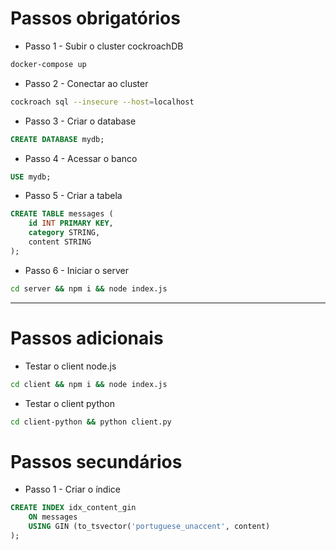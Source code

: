 # Passos obrigatórios

- Passo 1 - Subir o cluster cockroachDB

```sh
docker-compose up
```

- Passo 2 - Conectar ao cluster

```sh
cockroach sql --insecure --host=localhost
```

- Passo 3 - Criar o database

```sql
CREATE DATABASE mydb;
```

- Passo 4 - Acessar o banco

```sql
USE mydb;
```

- Passo 5 - Criar a tabela

```sql
CREATE TABLE messages (
    id INT PRIMARY KEY,
    category STRING,
    content STRING
);
```

- Passo 6 - Iniciar o server

```sh
cd server && npm i && node index.js
```

---

# Passos adicionais

- Testar o client node.js

```sh
cd client && npm i && node index.js
```

- Testar o client python

```sh
cd client-python && python client.py
```

# Passos secundários

- Passo 1 - Criar o índice

```sql
CREATE INDEX idx_content_gin 
    ON messages 
    USING GIN (to_tsvector('portuguese_unaccent', content)
);
```
